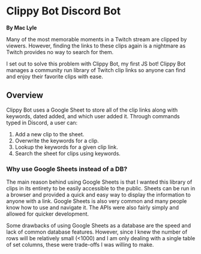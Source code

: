 # Clippy Bot Discord Bot
**By Mac Lyle**

Many of the most memorable moments in a Twitch stream are clipped by viewers. However, finding the links to these clips again is a nightmare as Twitch provides no way to search for them.

I set out to solve this problem with Clippy Bot, my first JS bot! Clippy Bot manages a community run library of Twitch clip links so anyone can find and enjoy their favorite clips with ease.

## Overview
Clippy Bot uses a Google Sheet to store all of the clip links along with keywords, dated added, and which user added it. Through commands typed in Discord, a user can:
1. Add a new clip to the sheet.
2. Overwrite the keywords for a clip.
3. Lookup the keywords for a given clip link.
4. Search the sheet for clips using keywords.

### Why use Google Sheets instead of a DB?
The main reason behind using Google Sheets is that I wanted this library of clips in its entirety to be easily accessible to the public. Sheets can be run in a browser and provided a quick and easy way to display the information to anyone with a link. Google Sheets is also very common and many people know how to use and navigate it. The APIs were also fairly simply and allowed for quicker development. 

Some drawbacks of using Google Sheets as a database are the speed and lack of common database features. However, since I knew the number of rows will be relatively small (<1000) and I am only dealing with a single table of set columns, these were trade-offs I was willing to make. 